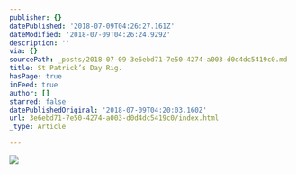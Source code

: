 ```yaml
---
publisher: {}
datePublished: '2018-07-09T04:26:27.161Z'
dateModified: '2018-07-09T04:26:24.929Z'
description: ''
via: {}
sourcePath: _posts/2018-07-09-3e6ebd71-7e50-4274-a003-d0d4dc5419c0.md
title: St Patrick’s Day Rig.
hasPage: true
inFeed: true
author: []
starred: false
datePublishedOriginal: '2018-07-09T04:20:03.160Z'
url: 3e6ebd71-7e50-4274-a003-d0d4dc5419c0/index.html
_type: Article

---
```

![](https://the-grid-user-content.s3-us-west-2.amazonaws.com/66191c95-415b-4e96-8c58-be6d849c2d15.jpg)